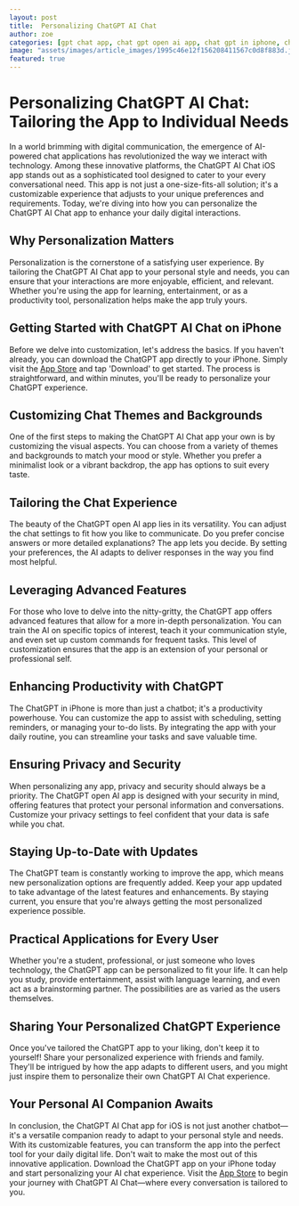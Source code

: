 ```yaml
---
layout: post
title:  Personalizing ChatGPT AI Chat
author: zoe
categories: [gpt chat app, chat gpt open ai app, chat gpt in iphone, chat openai com app, download chat gpt on iphone, download chat gpt app, chatgpt open ai app]
image: "assets/images/article_images/1995c46e12f156208411567c0d8f883d.jpg"
featured: true
---
```


# Personalizing ChatGPT AI Chat: Tailoring the App to Individual Needs

In a world brimming with digital communication, the emergence of AI-powered chat applications has revolutionized the way we interact with technology. Among these innovative platforms, the ChatGPT AI Chat iOS app stands out as a sophisticated tool designed to cater to your every conversational need. This app is not just a one-size-fits-all solution; it's a customizable experience that adjusts to your unique preferences and requirements. Today, we're diving into how you can personalize the ChatGPT AI Chat app to enhance your daily digital interactions.

## Why Personalization Matters

Personalization is the cornerstone of a satisfying user experience. By tailoring the ChatGPT AI Chat app to your personal style and needs, you can ensure that your interactions are more enjoyable, efficient, and relevant. Whether you're using the app for learning, entertainment, or as a productivity tool, personalization helps make the app truly yours.

## Getting Started with ChatGPT AI Chat on iPhone

Before we delve into customization, let's address the basics. If you haven't already, you can download the ChatGPT app directly to your iPhone. Simply visit the [App Store](https://apps.apple.com/us/app/ai-ask-chat-with-ai-bots/id6472484891) and tap 'Download' to get started. The process is straightforward, and within minutes, you'll be ready to personalize your ChatGPT experience.

## Customizing Chat Themes and Backgrounds

One of the first steps to making the ChatGPT AI Chat app your own is by customizing the visual aspects. You can choose from a variety of themes and backgrounds to match your mood or style. Whether you prefer a minimalist look or a vibrant backdrop, the app has options to suit every taste.

## Tailoring the Chat Experience

The beauty of the ChatGPT open AI app lies in its versatility. You can adjust the chat settings to fit how you like to communicate. Do you prefer concise answers or more detailed explanations? The app lets you decide. By setting your preferences, the AI adapts to deliver responses in the way you find most helpful.

## Leveraging Advanced Features

For those who love to delve into the nitty-gritty, the ChatGPT app offers advanced features that allow for a more in-depth personalization. You can train the AI on specific topics of interest, teach it your communication style, and even set up custom commands for frequent tasks. This level of customization ensures that the app is an extension of your personal or professional self.

## Enhancing Productivity with ChatGPT

The ChatGPT in iPhone is more than just a chatbot; it's a productivity powerhouse. You can customize the app to assist with scheduling, setting reminders, or managing your to-do lists. By integrating the app with your daily routine, you can streamline your tasks and save valuable time.

## Ensuring Privacy and Security

When personalizing any app, privacy and security should always be a priority. The ChatGPT open AI app is designed with your security in mind, offering features that protect your personal information and conversations. Customize your privacy settings to feel confident that your data is safe while you chat.

## Staying Up-to-Date with Updates

The ChatGPT team is constantly working to improve the app, which means new personalization options are frequently added. Keep your app updated to take advantage of the latest features and enhancements. By staying current, you ensure that you're always getting the most personalized experience possible.

## Practical Applications for Every User

Whether you're a student, professional, or just someone who loves technology, the ChatGPT app can be personalized to fit your life. It can help you study, provide entertainment, assist with language learning, and even act as a brainstorming partner. The possibilities are as varied as the users themselves.

## Sharing Your Personalized ChatGPT Experience

Once you've tailored the ChatGPT app to your liking, don't keep it to yourself! Share your personalized experience with friends and family. They'll be intrigued by how the app adapts to different users, and you might just inspire them to personalize their own ChatGPT AI Chat experience.

## Your Personal AI Companion Awaits

In conclusion, the ChatGPT AI Chat app for iOS is not just another chatbot—it's a versatile companion ready to adapt to your personal style and needs. With its customizable features, you can transform the app into the perfect tool for your daily digital life. Don't wait to make the most out of this innovative application. Download the ChatGPT app on your iPhone today and start personalizing your AI chat experience. Visit the [App Store](https://apps.apple.com/us/app/ai-ask-chat-with-ai-bots/id6472484891) to begin your journey with ChatGPT AI Chat—where every conversation is tailored to you.